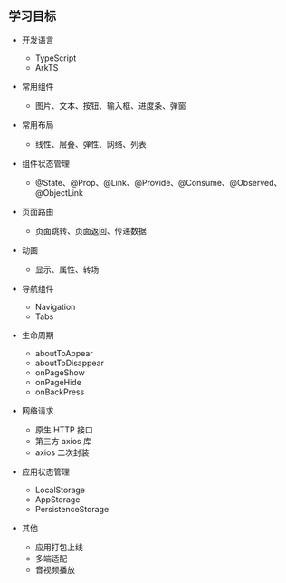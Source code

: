 ## 学习目标
+ 开发语言
  + TypeScript 
  + ArkTS

+ 常用组件
  + 图片、文本、按钮、输入框、进度条、弹窗

+ 常用布局
  + 线性、层叠、弹性、网络、列表

+ 组件状态管理
  + @State、@Prop、@Link、@Provide、@Consume、@Observed、@ObjectLink

+ 页面路由
  + 页面跳转、页面返回、传递数据

+ 动画
  + 显示、属性、转场

+ 导航组件
  + Navigation
  + Tabs

+ 生命周期
  + aboutToAppear
  + aboutToDisappear
  + onPageShow
  + onPageHide
  + onBackPress

+ 网络请求
  + 原生 HTTP 接口
  + 第三方 axios 库
  + axios 二次封装

+ 应用状态管理
  + LocalStorage
  + AppStorage
  + PersistenceStorage

+ 其他
  + 应用打包上线
  + 多端适配
  + 音视频播放